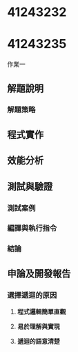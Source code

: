 # 41243232
# 41243235

作業一

## 解題說明



### 解題策略



## 程式實作



## 效能分析


## 測試與驗證

### 測試案例



### 編譯與執行指令



### 結論


## 申論及開發報告

### 選擇遞迴的原因



1. **程式邏輯簡單直觀**  


2. **易於理解與實現**  



3. **遞迴的語意清楚**  
